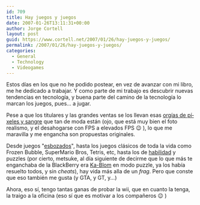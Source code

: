```yaml
---
id: 709
title: Hay juegos y juegos
date: 2007-01-26T13:11:31+00:00
author: Jorge Cortell
layout: post
guid: https://www.cortell.net/2007/01/26/hay-juegos-y-juegos/
permalink: /2007/01/26/hay-juegos-y-juegos/
categories:
  - General
  - Technology
  - Videogames
---
```

Estos dí­as en los que no he podido postear, en vez de avanzar con mi libro, me he dedicado a trabajar. Y como parte de mi trabajo es descubrir nuevas tendencias en tecnologí­a, y buena parte del camino de la tecnologí­a lo marcan los juegos, pues... a jugar.

Pese a que los titulares y las grandes ventas se los llevan esas <a title="Gears of War" target="_blank" href="https://gearsofwar.com">orgí­as de pí­xeles y sangre</a> que tan de moda están (ojo, que está muy bien el foto realismo, y el desahogarse con FPS a elevados FPS 😉 ), lo que me maravilla y me engancha son propuestas originales.

Desde juegos "<a title="Sketch Fighter Alpha 4000" target="_blank" href="https://www.ambrosiasw.com/games/sketchfighter/">esbozados</a>", hasta los juegos clásicos de toda la vida como Frozen Bubble, SuperMario Bros, Tetris, etc, hasta los de <a title="RedSquare" target="_blank" href="https://members.iinet.net.au/~pontipak/redsquare.html">habilidad</a> y puzzles (por cierto, metsuke, al dí­a siguiente de decirme que lo que más te enganchaba de la BlackBerry era <a title="Ka-Glom" target="_blank" href="https://www.magmic.com/game?show=KaGlom">Ka-Blom</a> en modo puzzle, ya los habí­a resuelto todos, y sin _cheats_), hay vida más alla de un _frag_. Pero que conste que eso también me gusta (y GTA, y GT, y...)

Ahora, eso sí­, tengo tantas ganas de probar la wii, que en cuanto la tenga, la traigo a la oficina (eso sí­ que es motivar a los compañeros 😉 )
